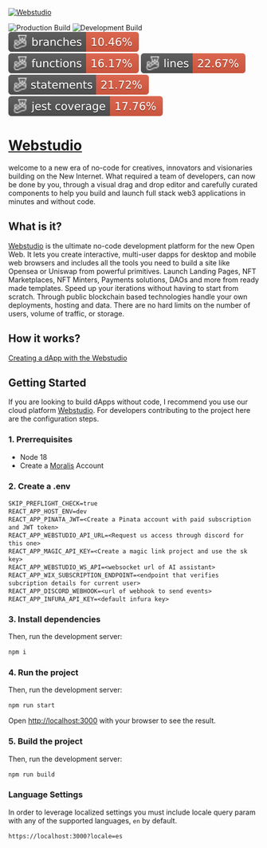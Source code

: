 [![Webstudio](https://i.ibb.co/ZW2sQTz/Banner-White-BG.png)](https://youtu.be/pcbTbq_MDWQ)

![Production Build](https://github.com/webstudioso/studio/actions/workflows/production_deploy.yml/badge.svg)
![Development Build](https://github.com/webstudioso/studio/actions/workflows/development_deploy.yml/badge.svg)
![Branches](./badges/coverage-branches.svg)
![Functions](./badges/coverage-functions.svg)
![Lines](./badges/coverage-lines.svg)
![Statements](./badges/coverage-statements.svg)
![Jest coverage](./badges/coverage-jest%20coverage.svg)

# [Webstudio](https://webstudio.so)

welcome to a new era of no-code for creatives, innovators and visionaries building on the New Internet. What required a team of developers, can now be done by you, through a visual drag and drop editor and carefully curated components to help you build and launch full stack web3 applications in minutes and without code.

## What is it?

[Webstudio](https://webstudio.so) is the ultimate no-code development platform for the new Open Web. It lets you create interactive, multi-user dapps for desktop and mobile web browsers and includes all the tools you need to build a site like Opensea or Uniswap from powerful primitives. Launch Landing Pages, NFT Marketplaces, NFT Minters, Payments solutions, DAOs and more from ready made templates. Speed up your iterations without having to start from scratch. Through public blockchain based technologies handle your own deployments, hosting and data. There are no hard limits on the number of users, volume of traffic, or storage.

## How it works?

[Creating a dApp with the Webstudio](https://youtu.be/M6xhkVmznxY)

## Getting Started

If you are looking to build dApps without code, I recommend you use our cloud platform [Webstudio](https://webstudio.so). For developers contributing to the project here are the configuration steps.

### 1. Prerrequisites

- Node 18
- Create a [Moralis](https://moralis.com) Account

### 2. Create a .env

```
SKIP_PREFLIGHT_CHECK=true
REACT_APP_HOST_ENV=dev
REACT_APP_PINATA_JWT=<Create a Pinata account with paid subscription and JWT token>
REACT_APP_WEBSTUDIO_API_URL=<Request us access through discord for this one>
REACT_APP_MAGIC_API_KEY=<Create a magic link project and use the sk key>
REACT_APP_WEBSTUDIO_WS_API=<websocket url of AI assistant>
REACT_APP_WIX_SUBSCRIPTION_ENDPOINT=<endpoint that verifies subcription details for current user>
REACT_APP_DISCORD_WEBHOOK=<url of webhook to send events>
REACT_APP_INFURA_API_KEY=<default infura key>
```

### 3. Install dependencies

Then, run the development server:

```bash
npm i
```

### 4. Run the project

Then, run the development server:

```bash
npm run start
```
Open [http://localhost:3000](http://localhost:3000) with your browser to see the result.

### 5. Build the project

Then, run the development server:

```bash
npm run build
```

### Language Settings

In order to leverage localized settings you must include locale query param with any of the supported languages, `en` by default.

```
https://localhost:3000?locale=es
```